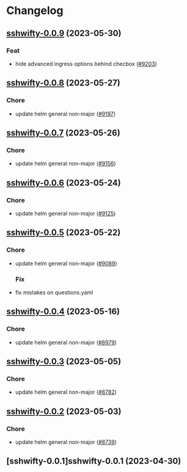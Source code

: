# Changelog



## [sshwifty-0.0.9](https://github.com/truecharts/charts/compare/sshwifty-0.0.8...sshwifty-0.0.9) (2023-05-30)

### Feat

- hide advanced ingress options behind checbox ([#9203](https://github.com/truecharts/charts/issues/9203))
  
  


## [sshwifty-0.0.8](https://github.com/truecharts/charts/compare/sshwifty-0.0.7...sshwifty-0.0.8) (2023-05-27)

### Chore

- update helm general non-major ([#9197](https://github.com/truecharts/charts/issues/9197))
  
  


## [sshwifty-0.0.7](https://github.com/truecharts/charts/compare/sshwifty-0.0.6...sshwifty-0.0.7) (2023-05-26)

### Chore

- update helm general non-major ([#9156](https://github.com/truecharts/charts/issues/9156))
  
  


## [sshwifty-0.0.6](https://github.com/truecharts/charts/compare/sshwifty-0.0.5...sshwifty-0.0.6) (2023-05-24)

### Chore

- update helm general non-major ([#9125](https://github.com/truecharts/charts/issues/9125))
  
  


## [sshwifty-0.0.5](https://github.com/truecharts/charts/compare/sshwifty-0.0.4...sshwifty-0.0.5) (2023-05-22)

### Chore

- update helm general non-major ([#9089](https://github.com/truecharts/charts/issues/9089))
  
  ### Fix

- fix mistakes on questions.yaml
  
  


## [sshwifty-0.0.4](https://github.com/truecharts/charts/compare/sshwifty-0.0.3...sshwifty-0.0.4) (2023-05-16)

### Chore

- update helm general non-major ([#8979](https://github.com/truecharts/charts/issues/8979))
  
  


## [sshwifty-0.0.3](https://github.com/truecharts/charts/compare/sshwifty-0.0.2...sshwifty-0.0.3) (2023-05-05)

### Chore

- update helm general non-major ([#8782](https://github.com/truecharts/charts/issues/8782))
  
  


## [sshwifty-0.0.2](https://github.com/truecharts/charts/compare/sshwifty-0.0.1...sshwifty-0.0.2) (2023-05-03)

### Chore

- update helm general non-major ([#8739](https://github.com/truecharts/charts/issues/8739))
  
  


## [sshwifty-0.0.1]sshwifty-0.0.1 (2023-04-30)

